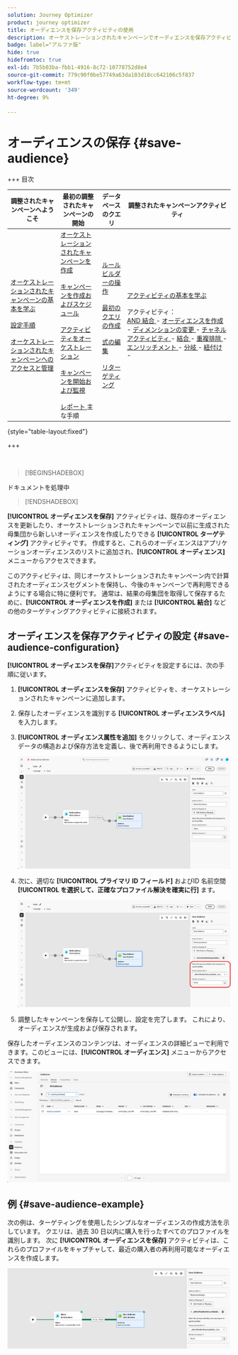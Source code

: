 ```yaml
---
solution: Journey Optimizer
product: journey optimizer
title: オーディエンスを保存アクティビティの使用
description: オーケストレーションされたキャンペーンでオーディエンスを保存アクティビティを使用する方法を学ぶ
badge: label="アルファ版"
hide: true
hidefromtoc: true
exl-id: 7b5b03ba-fbb1-4916-8c72-10778752d8e4
source-git-commit: 779c90f0be57749a63da103d18cc642106c5f837
workflow-type: tm+mt
source-wordcount: '349'
ht-degree: 9%

---
```


# オーディエンスの保存 {#save-audience}

+++ 目次

| 調整されたキャンペーンへようこそ | 最初の調整されたキャンペーンの開始 | データベースのクエリ | 調整されたキャンペーンアクティビティ |
|---|---|---|---|
| [ オーケストレーションされたキャンペーンの基本を学ぶ ](../gs-orchestrated-campaigns.md)<br/><br/>[ 設定手順 ](../configuration-steps.md)<br/><br/>[ オーケストレーションされたキャンペーンへのアクセスと管理 ](../access-manage-orchestrated-campaigns.md) | [ オーケストレーションされたキャンペーンを作成 ](../gs-campaign-creation.md)<br/><br/>[ キャンペーンを作成およびスケジュール ](../create-orchestrated-campaign.md)<br/><br/>[ アクティビティをオーケストレーション ](../orchestrate-activities.md)<br/><br/>[ キャンペーンを開始および監視 ](../start-monitor-campaigns.md)<br/><br/>[ レポート ](../reporting-campaigns.md) 主な手順 | [ ルールビルダーの操作 ](../orchestrated-rule-builder.md)<br/><br/>[ 最初のクエリの作成 ](../build-query.md)<br/><br/>[ 式の編集 ](../edit-expressions.md)<br/><br/>[ リターゲティング ](../retarget.md) | [ アクティビティの基本を学ぶ ](about-activities.md)<br/><br/> アクティビティ：<br/>[AND 結合 ](and-join.md) - [ オーディエンスを作成 ](build-audience.md) - [ ディメンションの変更 ](change-dimension.md) - [ チャネルアクティビティ ](channels.md) - [ 結合 ](combine.md) - [ 重複排除 ](deduplication.md) - [ エンリッチメント ](enrichment.md) - [ 分岐 ](fork.md) - [ 紐付け ](reconciliation.md) <b>[ ](save-audience.md)</b> [ ](split.md) [ ](wait.md) - |

{style="table-layout:fixed"}

+++

<br/>

>[!BEGINSHADEBOX]

ドキュメントを処理中

>[!ENDSHADEBOX]

**[!UICONTROL オーディエンスを保存]** アクティビティは、既存のオーディエンスを更新したり、オーケストレーションされたキャンペーンで以前に生成された母集団から新しいオーディエンスを作成したりできる **[!UICONTROL ターゲティング]** アクティビティです。 作成すると、これらのオーディエンスはアプリケーションオーディエンスのリストに追加され、**[!UICONTROL オーディエンス]** メニューからアクセスできます。

このアクティビティは、同じオーケストレーションされたキャンペーン内で計算されたオーディエンスセグメントを保持し、今後のキャンペーンで再利用できるようにする場合に特に便利です。 通常は、結果の母集団を取得して保存するために、**[!UICONTROL オーディエンスを作成]** または **[!UICONTROL 結合]** などの他のターゲティングアクティビティに接続されます。

## オーディエンスを保存アクティビティの設定 {#save-audience-configuration}

**[!UICONTROL オーディエンスを保存]**&#x200B;アクティビティを設定するには、次の手順に従います。

1. **[!UICONTROL オーディエンスを保存]** アクティビティを、オーケストレーションされたキャンペーンに追加します。

1. 保存したオーディエンスを識別する **[!UICONTROL オーディエンスラベル]** を入力します。

1. **[!UICONTROL オーディエンス属性を追加]** をクリックして、オーディエンスデータの構造および保存方法を定義し、後で再利用できるようにします。

   ![](../assets/save-audience-1.png)

1. 次に、適切な **[!UICONTROL プライマリ ID フィールド]** および&#x200B;ID 名前空間 **[!UICONTROL を選択して、正確なプロファイル解決を確実に行]** ます。

   ![](../assets/save-audience-2.png)

1. 調整したキャンペーンを保存して公開し、設定を完了します。 これにより、オーディエンスが生成および保存されます。

保存したオーディエンスのコンテンツは、オーディエンスの詳細ビューで利用できます。このビューには、**[!UICONTROL オーディエンス]** メニューからアクセスできます。

![](../assets/save-audience-3.png)

## 例 {#save-audience-example}

次の例は、ターゲティングを使用したシンプルなオーディエンスの作成方法を示しています。 クエリは、過去 30 日以内に購入を行ったすべてのプロファイルを識別します。 次に **[!UICONTROL オーディエンスを保存]** アクティビティは、これらのプロファイルをキャプチャして、最近の購入者の再利用可能なオーディエンスを作成します。

![](../assets/save-audience-4.png)
